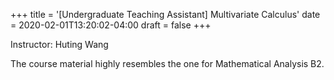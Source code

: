 +++
title = '[Undergraduate Teaching Assistant] Multivariate Calculus'
date = 2020-02-01T13:20:02-04:00
draft = false
+++

Instructor: Huting Wang

The course material highly resembles the one for Mathematical Analysis B2.